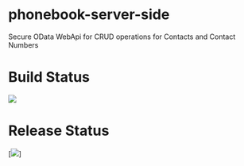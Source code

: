 # phonebook-server-side

Secure OData WebApi for CRUD operations for Contacts and Contact Numbers

# Build Status

[<img src="https://tejsidhu.visualstudio.com/_apis/public/build/definitions/129053fe-9356-4dc7-8317-d8c82db2eb2c/2/badge"/>](https://tejsidhu.visualstudio.com/PhoneBook/_build/index?definitionId=2)

# Release Status

[<img src="https://rmprodweu1.vsrm.visualstudio.com/A8b8d2b90-b2c7-472f-b373-aa49ab256142/_apis/public/Release/badge/129053fe-9356-4dc7-8317-d8c82db2eb2c/2/2"/>]
